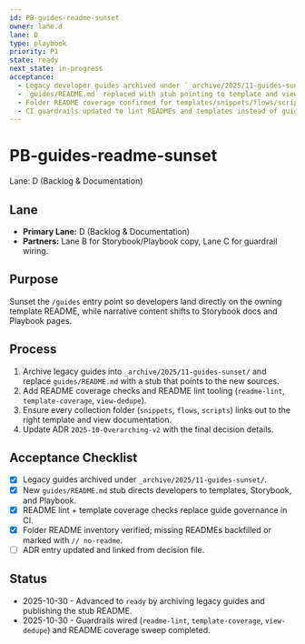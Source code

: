 ```yaml
---
id: PB-guides-readme-sunset
owner: lane.d
lane: D
type: playbook
priority: P1
state: ready
next_state: in-progress
acceptance:
  - Legacy developer guides archived under `_archive/2025/11-guides-sunset/`
  - `guides/README.md` replaced with stub pointing to template and view owners
  - Folder README coverage confirmed for templates/snippets/flows/scripts
  - CI guardrails updated to lint READMEs and templates instead of guides
---
```


# PB-guides-readme-sunset

Lane: D (Backlog & Documentation)

## Lane

- **Primary Lane:** D (Backlog & Documentation)
- **Partners:** Lane B for Storybook/Playbook copy, Lane C for guardrail wiring.

## Purpose

Sunset the `/guides` entry point so developers land directly on the owning
template README, while narrative content shifts to Storybook docs and Playbook
pages.

## Process

1. Archive legacy guides into `_archive/2025/11-guides-sunset/` and replace
   `guides/README.md` with a stub that points to the new sources.
2. Add README coverage checks and README lint tooling (`readme-lint`,
   `template-coverage`, `view-dedupe`).
3. Ensure every collection folder (`snippets`, `flows`, `scripts`) links out to
   the right template and view documentation.
4. Update ADR `2025-10-Overarching-v2` with the final decision details.

## Acceptance Checklist

- [x] Legacy guides archived under `_archive/2025/11-guides-sunset/`.
- [x] New `guides/README.md` stub directs developers to templates, Storybook,
      and Playbook.
- [x] README lint + template coverage checks replace guide governance in CI.
- [x] Folder README inventory verified; missing READMEs backfilled or marked with
      `// no-readme`.
- [ ] ADR entry updated and linked from decision file.

## Status

- 2025-10-30 - Advanced to `ready` by archiving legacy guides and publishing the
  stub README.
- 2025-10-30 - Guardrails wired (`readme-lint`, `template-coverage`,
  `view-dedupe`) and README coverage sweep completed.
